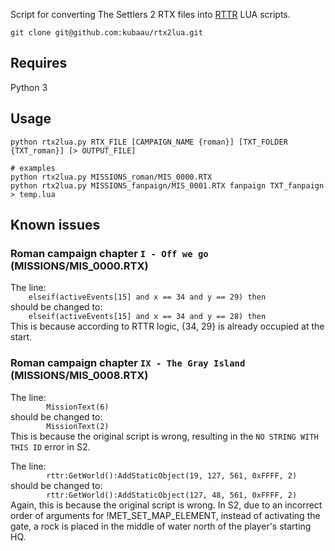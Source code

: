 Script for converting The Settlers 2 RTX files into [RTTR](https://github.com/Return-To-The-Roots/s25client) LUA scripts.

`git clone git@github.com:kubaau/rtx2lua.git`

## Requires

Python 3

## Usage

```
python rtx2lua.py RTX_FILE [CAMPAIGN_NAME {roman}] [TXT_FOLDER {TXT_roman}] [> OUTPUT_FILE]

# examples
python rtx2lua.py MISSIONS_roman/MIS_0000.RTX
python rtx2lua.py MISSIONS_fanpaign/MIS_0001.RTX fanpaign TXT_fanpaign > temp.lua
```

## Known issues

### Roman campaign chapter `I - Off we go` (MISSIONS/MIS_0000.RTX)

The line:  
`    elseif(activeEvents[15] and x == 34 and y == 29) then`  
should be changed to:  
`    elseif(activeEvents[15] and x == 34 and y == 28) then`  
This is because according to RTTR logic, {34, 29} is already occupied at the start.

### Roman campaign chapter `IX - The Gray Island` (MISSIONS/MIS_0008.RTX)

The line:  
`        MissionText(6)`  
should be changed to:  
`        MissionText(2)`  
This is because the original script is wrong, resulting in the `NO STRING WITH THIS ID` error in S2.

The line:  
`        rttr:GetWorld():AddStaticObject(19, 127, 561, 0xFFFF, 2)`  
should be changed to:  
`        rttr:GetWorld():AddStaticObject(127, 48, 561, 0xFFFF, 2)`  
Again, this is because the original script is wrong. In S2, due to an incorrect order of arguments for !MET_SET_MAP_ELEMENT, instead of activating the gate, a rock is placed in the middle of water north of the player's starting HQ.
